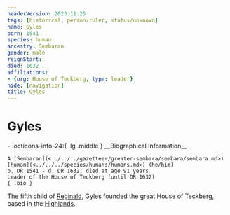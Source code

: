 ```yaml
---
headerVersion: 2023.11.25
tags: [historical, person/ruler, status/unknown]
name: Gyles
born: 1541
species: human
ancestry: Sembaran
gender: male
reignStart:
died: 1632
affiliations:
- {org: House of Teckberg, type: leader}
hide: [navigation]
title: Gyles
---
```

# Gyles
<div class="grid cards ext-narrow-margin ext-one-column" markdown>
- :octicons-info-24:{ .lg .middle } __Biographical Information__

    A [Sembaran](<../../../gazetteer/greater-sembara/sembara/sembara.md>) [human](<../../../species/humans/humans.md>) (he/him)  
    b. DR 1541 - d. DR 1632, died at age 91 years  
    Leader of the House of Teckberg (until DR 1632)  
    { .bio }

</div>


The fifth child of [Reginald](<./reginald.md>), Gyles founded the great House of Teckberg, based in the [Highlands](<../../../gazetteer/greater-sembara/sembara/highlands/highlands.md>).  
